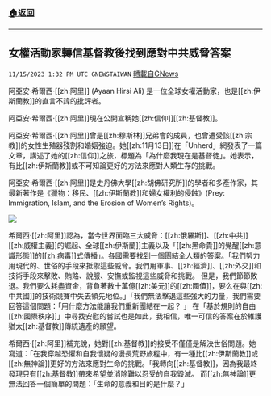 ###  [:house:返回](README.md)
---


## 女權活動家轉信基督教後找到應對中共威脅答案
`11/15/2023 1:32 PM UTC GNEWSTAIWAN` [轉載自GNews](https://gnews.org/articles/1979564)



阿亞安·希爾西·[[zh:阿里]] (Ayaan Hirsi Ali) 是一位全球女權活動家，也是[[zh:伊斯蘭教]]的直言不諱的批評者。  

阿亞安·希爾西·[[zh:阿里]]現在公開宣稱她[[zh:信仰]][[zh:基督教]]。

  



阿亞安·希爾西·[[zh:阿里]]曾是[[zh:穆斯林]]兄弟會的成員，也曾遭受該[[zh:宗教]]的女性生殖器殘割和婚姻強迫。她[[zh:11月13日]]在「Unherd」網發表了一篇文章，講述了她的[[zh:信仰]]之旅，標題為「為什麼我現在是基督徒」。她表示，有比[[zh:伊斯蘭教]]或不可知論更好的方法來應對人類生存的挑戰。

  

阿亞安·希爾西·[[zh:阿里]]是史丹佛大學[[zh:胡佛研究所]]的學者和多產作家，其最新著作是《獵物：移民、[[zh:伊斯蘭教]]和婦女權利的侵蝕》(Prey: Immigration, Islam, and the Erosion of Women’s Rights)。

![](ipfs://QmdeCcChCQMzFygGMLbyZQey8YFErNEKbwUqTKiE1EfcV9?.png)  

希爾西·[[zh:阿里]]認為，當今世界面臨三大威脅：[[zh:俄羅斯]]、[[zh:中共]][[zh:威權主義]]的崛起、全球[[zh:伊斯蘭]]主義以及「[[zh:黑命貴]]的覺醒[[zh:意識形態]]的[[zh:病毒]]式傳播」。各國需要找到一個團結全人類的答案。「我們努力用現代的、世俗的手段來抵禦這些威脅。我們用軍事、[[zh:經濟]]、[[zh:外交]]和技術手段來擊敗、賄賂、說服、安撫或監視這些威脅和挑戰。 但是，我們節節敗退。我們要么耗盡資金，背負著數十萬億[[zh:美元]]的[[zh:國債]]，要么在與[[zh:中共國]]的技術競賽中失去領先地位。」「我們無法擊退這些強大的力量，我們需要回答這個問題：「用什麼方法能讓我們重新團結在一起？ 」  在「基於規則的自由[[zh:國際秩序]]」中尋找安慰的嘗試也是如此，我相信，唯一可信的答案在於維護猶太[[zh:基督教]]傳統遺產的願望。

  

希爾西·[[zh:阿里]]補充說，她對[[zh:基督教]]的接受不僅僅是解決世俗問題。她寫道：「在我穿越恐懼和自我懷疑的漫長荒野旅程中，有一種比[[zh:伊斯蘭教]]或[[zh:無神論]]更好的方法來應對生命的挑戰。「我轉向[[zh:基督教]]，因為我最終發現只有[[zh:基督教]]帶來希望並消除難以忍受的自我毀滅。 而[[zh:無神論]]更無法回答一個簡單的問題：「生命的意義和目的是什麼？」
